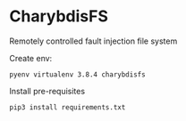 # CharybdisFS
Remotely controlled fault injection file system

Create env: 
    
    pyenv virtualenv 3.8.4 charybdisfs

Install pre-requisites

    pip3 install requirements.txt
  
